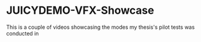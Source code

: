 # JUICYDEMO-VFX-Showcase
This is a couple of videos showcasing the modes my thesis's pilot tests was conducted in
